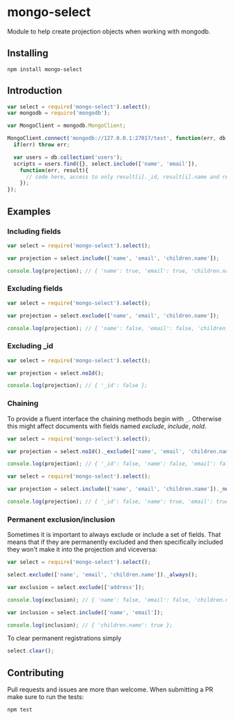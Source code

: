 mongo-select
========
Module to help create projection objects when working with mongodb.

Installing
------------
```Shell
npm install mongo-select
```

Introduction
---------
``` JavaScript
var select = require('mongo-select').select();
var mongodb = require('mongodb');

var MongoClient = mongodb.MongoClient;

MongoClient.connect('mongodb://127.0.0.1:27017/test', function(err, db) {
  if(err) throw err;

  var users = db.collection('users');
  scripts = users.find({}, select.include(['name', 'email']), 
    function(err, result){
      // code here, access to only result[i]._id, result[i].name and result[i].email
    });
});
```

Examples
----------
### Including fields
``` JavaScript
var select = require('mongo-select').select();

var projection = select.include(['name', 'email', 'children.name']);

console.log(projection); // { 'name': true, 'email': true, 'children.name': true };
```

### Excluding fields
``` JavaScript
var select = require('mongo-select').select();

var projection = select.exclude(['name', 'email', 'children.name']);

console.log(projection); // { 'name': false, 'email': false, 'children.name': false };
```

### Excluding _id
``` JavaScript
var select = require('mongo-select').select();

var projection = select.noId();

console.log(projection); // { '_id': false };
```

### Chaining
To provide a fluent interface the chaining methods begin with `_`. Otherwise this might affect documents with fields named _exclude_, _include_, _noId_.
``` JavaScript
var select = require('mongo-select').select();

var projection = select.noId()._exclude(['name', 'email', 'children.name']);

console.log(projection); // { '_id': false, 'name': false, 'email': false, 'children.name': false };
```

``` JavaScript
var select = require('mongo-select').select();

var projection = select.include(['name', 'email', 'children.name'])._noId();

console.log(projection); // { '_id': false, 'name': true, 'email': true, 'children.name': true };
```

### Permanent exclusion/inclusion
Sometimes it is important to always exclude or include a set of fields. That means that if they are permanently excluded and then specifically included they won't make it into the projection and viceversa:

``` JavaScript
var select = require('mongo-select').select();

select.exclude(['name', 'email', 'children.name'])._always();

var exclusion = select.exclude(['address']);

console.log(exclusion); // { 'name': false, 'email': false, 'children.name': false };

var inclusion = select.include(['name', 'email']);

console.log(inclusion); // { 'children.name': true };
```
To clear permanent registrations simply
``` JavaScript
select.clear();
```

Contributing
---------
Pull requests and issues are more than welcome. When submitting a PR make sure to run the tests:
``` Shell
npm test
```
